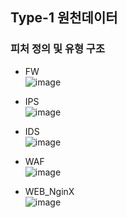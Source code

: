 ## Type-1 원천데이터

### 피처 정의 및 유형 구조  		

  - FW  
![image](https://user-images.githubusercontent.com/77917710/218410527-26ebe20f-1c65-4c61-ab2c-7df328f1c189.png)

  - IPS  
![image](https://user-images.githubusercontent.com/77917710/218410566-fd71e30b-9072-40bb-89aa-dfea35813ba8.png)

  - IDS  
![image](https://user-images.githubusercontent.com/77917710/218410630-c3193278-83eb-4940-a5f4-8dbfc77d8154.png)

  - WAF  
![image](https://user-images.githubusercontent.com/77917710/218410675-ecb252c8-f6a1-47b7-bf0d-a03f4de81b88.png)

  - WEB_NginX  
![image](https://user-images.githubusercontent.com/77917710/218410743-d973d756-4f87-478c-9e4c-33208ed60147.png)


